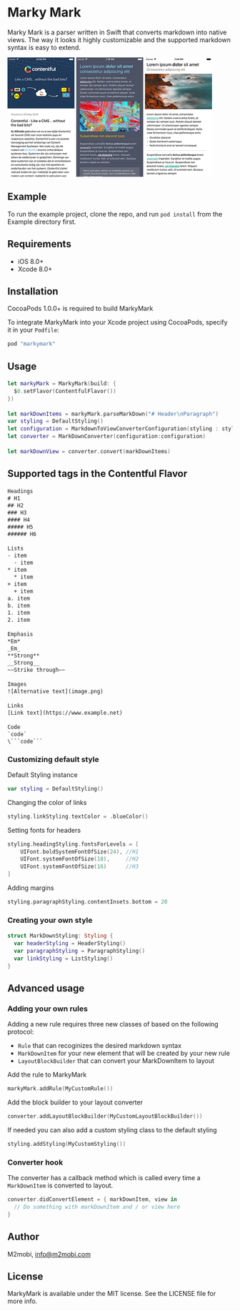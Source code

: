 # Marky Mark

Marky Mark is a parser written in Swift that converts markdown into native views. The way it looks it highly customizable and the supported markdown syntax is easy to extend.

[![Screenshot](Readme_Assets/example1-thumb.png)](Readme_Assets/example1.png)
[![Screenshot](Readme_Assets/example2-thumb.png)](Readme_Assets/example2.png)
[![Screenshot](Readme_Assets/example3-thumb.png)](Readme_Assets/example3.png)

## Example

To run the example project, clone the repo, and run `pod install` from the Example directory first.

## Requirements
- iOS 8.0+ 
- Xcode 8.0+

## Installation

CocoaPods 1.0.0+ is required to build MarkyMark

To integrate MarkyMark into your Xcode project using CocoaPods, specify it in your `Podfile`:

```ruby
pod "markymark"
```

## Usage

```swift
let markyMark = MarkyMark(build: {
  $0.setFlavor(ContentfulFlavor())
})

let markDownItems = markyMark.parseMarkDown("# Header\nParagraph")
var styling = DefaultStyling()
let configuration = MarkdownToViewConverterConfiguration(styling : styling)
let converter = MarkDownConverter(configuration:configuration)

let markDownView = converter.convert(markDownItems)
```


## Supported tags in the Contentful Flavor
```
Headings
# H1
## H2
### H3
#### H4
##### H5
###### H6

Lists
- item
  - item
* item
  * item
+ item
  + item
a. item
b. item
1. item
2. item

Emphasis
*Em*
_Em_
**Strong**
__Strong__
~~Strike through~~

Images
![Alternative text](image.png)

Links
[Link text](https://www.example.net)

Code 
`code`
\```code```
```


### Customizing default style

Default Styling instance

```swift
var styling = DefaultStyling()
```

Changing the color of links

```swift
styling.linkStyling.textColor = .blueColor()
```

Setting fonts for headers

```swift
styling.headingStyling.fontsForLevels = [
    UIFont.boldSystemFontOfSize(24), //H1
    UIFont.systemFontOfSize(18),     //H2
    UIFont.systemFontOfSize(16)      //H3
]
```
Adding margins

```swift
styling.paragraphStyling.contentInsets.bottom = 20
```

### Creating your own style
```swift
struct MarkDownStyling: Styling {
  var headerStyling = HeaderStyling()
  var paragraphStyling = ParagraphStyling()
  var linkStyling = ListStyling()
}
```

## Advanced usage
### Adding your own rules
Adding a new rule requires three new classes of based on the following protocol:

* `Rule` that can recoginizes the desired markdown syntax
* `MarkDownItem` for your new element that will be created by your new rule
* `LayoutBlockBuilder` that can convert your MarkDownItem to layout

Add the rule to MarkyMark

```swift
markyMark.addRule(MyCustomRule())
```

Add the block builder to your layout converter

```swift
converter.addLayoutBlockBuilder(MyCustomLayoutBlockBuilder())
```

If needed you can also add a custom styling class to the default styling

```swift
styling.addStyling(MyCustomStyling())
```

### Converter hook
The converter has a callback method which is called every time a `MarkDownItem` is converted to layout. 

```swift
converter.didConvertElement = { markDownItem, view in
  // Do something with markDownItem and / or view here
}
```

## Author

M2mobi, info@m2mobi.com

## License

MarkyMark is available under the MIT license. See the LICENSE file for more info.
